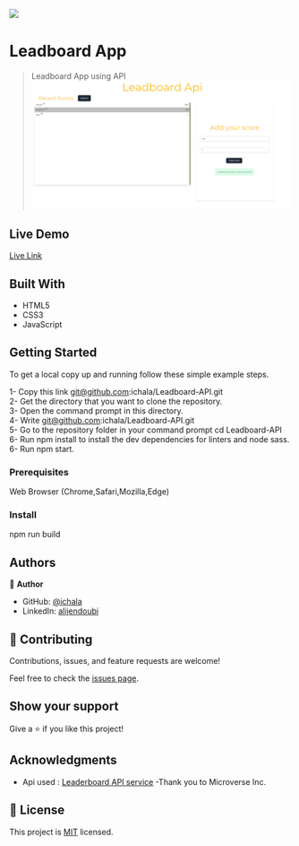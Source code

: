 ![](https://img.shields.io/badge/Microverse-blueviolet)

# Leadboard App

> Leadboard App using API
![image-preview](https://github.com/ichala/Leadboard-API/blob/features/ss.png?raw=true)


## Live Demo

[Live Link](https://chala.dev/Leadboard/)

## Built With

- HTML5
- CSS3
- JavaScript

## Getting Started

To get a local copy up and running follow these simple example steps.

1- Copy this link git@github.com:ichala/Leadboard-API.git <br>
2- Get the directory that you want to clone the repository. <br>
3- Open the command prompt in this directory. <br>
4- Write git@github.com:ichala/Leadboard-API.git <br>
5- Go to the repository folder in your command prompt cd Leadboard-API<br>
6- Run npm install to install the dev dependencies for linters and node sass.
6- Run npm start.
### Prerequisites

Web Browser (Chrome,Safari,Mozilla,Edge)

### Install

npm run build



## Authors

👤 **Author**

- GitHub: [@ichala](https://github.com/ichala/)
- LinkedIn: [alijendoubi](https://www.linkedin.com/in/alijendoubi/)


## 🤝 Contributing

Contributions, issues, and feature requests are welcome!

Feel free to check the [issues page](../../issues/).

## Show your support

Give a ⭐️ if you like this project!

## Acknowledgments
- Api used : [Leaderboard API service](https://www.notion.so/Leaderboard-API-service-24c0c3c116974ac49488d4eb0267ade3)
-Thank you to Microverse Inc.

## 📝 License

This project is [MIT](./MIT.md) licensed.
